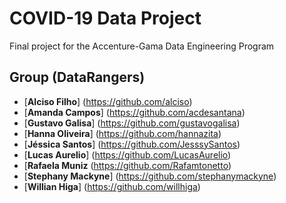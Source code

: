 # COVID-19 Data Project

Final project for the Accenture-Gama Data Engineering Program

## Group (DataRangers)

* [**Alciso Filho**] (https://github.com/alciso)
* [**Amanda Campos**] (https://github.com/acdesantana)
* [**Gustavo Galisa**] (https://github.com/gustavogalisa)
* [**Hanna Oliveira**] (https://github.com/hannazita)
* [**Jéssica Santos**] (https://github.com/JesssySantos)
* [**Lucas Aurelio**] (https://github.com/LucasAurelio)
* [**Rafaela Muniz** (https://github.com/Rafamtonetto)
* [**Stephany Mackyne**] (https://github.com/stephanymackyne)
* [**Willian Higa**] (https://github.com/willhiga)



